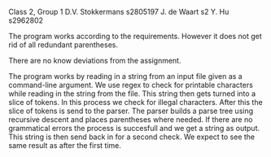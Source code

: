 Class 2, Group 1
D.V.	Stokkermans	s2805197
J. 	    de Waart	s2
Y.	    Hu		    s2962802

The program works according to the requirements. However it does not get rid of
all redundant parentheses.

There are no know deviations from the assignment.

The program works by reading in a string from an input file given as a
command-line argument. We use regex to check for printable characters while
reading in the string from the file. This string then gets turned into a slice 
of tokens. In this process we check for illegal characters. After this the slice
of tokens is send to the parser. The parser builds a parse tree using recursive
descent and places parentheses where needed. If there are no grammatical errors
the process is succesfull and we get a string as output. This string is then
send back in for a second check. We expect to see the same result as after the
first time.